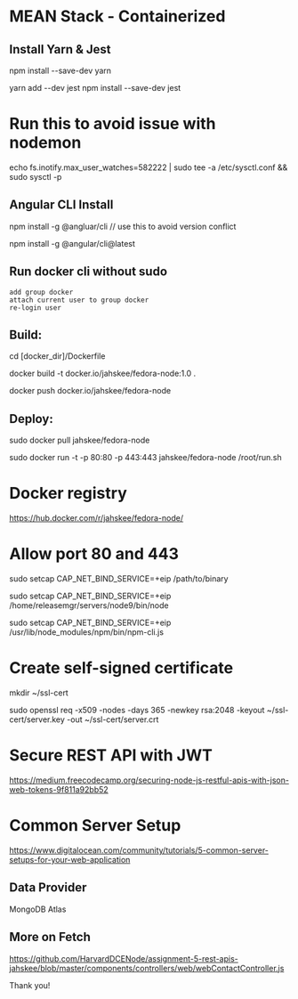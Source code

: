 # MEAN Stack - Containerized

## Install Yarn & Jest

npm install --save-dev yarn

yarn add --dev jest
npm install --save-dev jest

# Run this to avoid issue with nodemon
echo fs.inotify.max_user_watches=582222 | sudo tee -a /etc/sysctl.conf && sudo sysctl -p


## Angular CLI Install

npm install -g @angluar/cli // use this to avoid version conflict

npm install -g @angular/cli@latest

## Run docker cli without sudo

    add group docker
    attach current user to group docker
    re-login user
    
## Build:

  cd [docker_dir]/Dockerfile
  
  docker build -t docker.io/jahskee/fedora-node:1.0 .

  docker push docker.io/jahskee/fedora-node

## Deploy:

  sudo docker pull jahskee/fedora-node

  sudo docker run -t -p 80:80 -p 443:443 jahskee/fedora-node /root/run.sh

# Docker registry
https://hub.docker.com/r/jahskee/fedora-node/

# Allow port 80 and 443

sudo setcap CAP_NET_BIND_SERVICE=+eip /path/to/binary

sudo setcap CAP_NET_BIND_SERVICE=+eip /home/releasemgr/servers/node9/bin/node

sudo setcap CAP_NET_BIND_SERVICE=+eip /usr/lib/node_modules/npm/bin/npm-cli.js


# Create self-signed certificate

mkdir ~/ssl-cert

sudo openssl req -x509 -nodes -days 365 -newkey rsa:2048 -keyout ~/ssl-cert/server.key -out ~/ssl-cert/server.crt

# Secure REST API with JWT
https://medium.freecodecamp.org/securing-node-js-restful-apis-with-json-web-tokens-9f811a92bb52

# Common Server Setup
https://www.digitalocean.com/community/tutorials/5-common-server-setups-for-your-web-application
  
## Data Provider

  MongoDB Atlas
  
## More on Fetch
https://github.com/HarvardDCENode/assignment-5-rest-apis-jahskee/blob/master/components/controllers/web/webContactController.js



Thank you!
